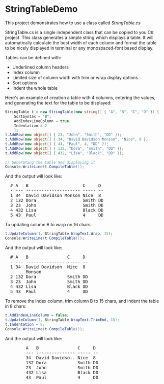 # StringTableDemo
This project demonstrates how to use a class called *StringTable.cs*

StringTable.cs is a single independent class that can be copied to you C# project. This class generates a simple string which displays a table. It will automatically calculate the best width of each column and format the table to be nicely displayed in terminal or any monospaced-font based display. 

Tables can be defined with: 
* Underlined column headers
* Index column
* Limited size of column width with trim or wrap display options
* Sort options
* Indent the whole table

Here's an example of creation a table with 4 columns, entering the values, and generating the text for the table to be displayed:
```cs
StringTable t = new StringTable(new string[] { "A", "B", "C", "D" }) {
	SortSyntax = "B",
	AddIndexLineColumn = true,
	Indentation = 2
	};
t.AddRow(new object[] { 23, "John", "Smith", "DD" });
t.AddRow(new object[] { 34, "David Davidson Monson", "Nice", 8 });
t.AddRow(new object[] { 43, "Paul", 4, "DD" });
t.AddRow(new object[] { 132, "Dora", "Smith", "DD" });
t.AddRow(new object[] { 432, "Lisa", "Black", "DD" });
  
// Generating the table and displaying it
Console.WriteLine(t.CompileTable());

```

And the output will look like: 
<pre>
  # A   B                     C     D  
  - --- --------------------- ----- -- 
  1 34  David Davidson Monson Nice  8  
  2 132 Dora                  Smith DD 
  3 23  John                  Smith DD 
  4 432 Lisa                  Black DD 
  5 43  Paul                  4     DD 
</pre>

To updating column B to warp on 16 chars:
```cs
t.UpdateColumn(1, StringTable.WrapText.Wrap, 15);
Console.WriteLine(t.CompileTable());
```

And the output will look like: 
<pre>
  # A   B               C     D  
  - --- --------------- ----- -- 
  1 34  David Davidson  Nice  8  
        Monson                   
  2 132 Dora            Smith DD 
  3 23  John            Smith DD 
  4 432 Lisa            Black DD 
  5 43  Paul            4     DD 
</pre>


To remove the index column, trim column B to 15 chars, and indent the table in 8 chars:
```cs
t.AddIndexLineColumn = false;
t.UpdateColumn(1, StringTable.WrapText.TrimEnd, 15);
t.Indentation = 8;
Console.WriteLine(t.CompileTable());
```

And the output will look like: 
<pre>
        A   B               C     D  
        --- --------------- ----- -- 
        34  David Davidso.. Nice  8  
        132 Dora            Smith DD 
        23  John            Smith DD 
        432 Lisa            Black DD 
        43  Paul            4     DD 
</pre>

